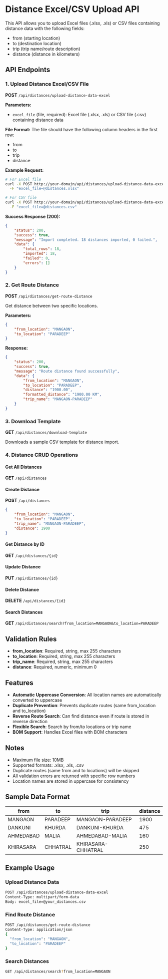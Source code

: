 # Distance Excel/CSV Upload API

This API allows you to upload Excel files (.xlsx, .xls) or CSV files containing distance data with the following fields:

-   from (starting location)
-   to (destination location)
-   trip (trip name/route description)
-   distance (distance in kilometers)

## API Endpoints

### 1. Upload Distance Excel/CSV File

**POST** `/api/distances/upload-distance-data-excel`

**Parameters:**

-   `excel_file` (file, required): Excel file (.xlsx, .xls) or CSV file (.csv) containing distance data

**File Format:**
The file should have the following column headers in the first row:

-   from
-   to
-   trip
-   distance

**Example Request:**

```bash
# For Excel file
curl -X POST http://your-domain/api/distances/upload-distance-data-excel \
  -F "excel_file=@distances.xlsx"

# For CSV file
curl -X POST http://your-domain/api/distances/upload-distance-data-excel \
  -F "excel_file=@distances.csv"
```

**Success Response (200):**

```json
{
    "status": 200,
    "success": true,
    "message": "Import completed. 18 distances imported, 0 failed.",
    "data": {
        "total_rows": 18,
        "imported": 18,
        "failed": 0,
        "errors": []
    }
}
```

### 2. Get Route Distance

**POST** `/api/distances/get-route-distance`

Get distance between two specific locations.

**Parameters:**

```json
{
    "from_location": "MANGAON",
    "to_location": "PARADEEP"
}
```

**Response:**

```json
{
    "status": 200,
    "success": true,
    "message": "Route distance found successfully",
    "data": {
        "from_location": "MANGAON",
        "to_location": "PARADEEP",
        "distance": "1900.00",
        "formatted_distance": "1900.00 KM",
        "trip_name": "MANGAON-PARADEEP"
    }
}
```

### 3. Download Template

**GET** `/api/distances/download-template`

Downloads a sample CSV template for distance import.

### 4. Distance CRUD Operations

#### Get All Distances

**GET** `/api/distances`

#### Create Distance

**POST** `/api/distances`

```json
{
    "from_location": "MANGAON",
    "to_location": "PARADEEP",
    "trip_name": "MANGAON-PARADEEP",
    "distance": 1900
}
```

#### Get Distance by ID

**GET** `/api/distances/{id}`

#### Update Distance

**PUT** `/api/distances/{id}`

#### Delete Distance

**DELETE** `/api/distances/{id}`

#### Search Distances

**GET** `/api/distances/search?from_location=MANGAON&to_location=PARADEEP`

## Validation Rules

-   **from_location**: Required, string, max 255 characters
-   **to_location**: Required, string, max 255 characters
-   **trip_name**: Required, string, max 255 characters
-   **distance**: Required, numeric, minimum 0

## Features

-   **Automatic Uppercase Conversion**: All location names are automatically converted to uppercase
-   **Duplicate Prevention**: Prevents duplicate routes (same from_location and to_location)
-   **Reverse Route Search**: Can find distance even if route is stored in reverse direction
-   **Flexible Search**: Search by from/to locations or trip name
-   **BOM Support**: Handles Excel files with BOM characters

## Notes

-   Maximum file size: 10MB
-   Supported formats: .xlsx, .xls, .csv
-   Duplicate routes (same from and to locations) will be skipped
-   All validation errors are returned with specific row numbers
-   Location names are stored in uppercase for consistency

## Sample Data Format

| from      | to       | trip               | distance |
| --------- | -------- | ------------------ | -------- |
| MANGAON   | PARADEEP | MANGAON-PARADEEP   | 1900     |
| DANKUNI   | KHURDA   | DANKUNI-KHURDA     | 475      |
| AHMEDABAD | MALIA    | AHMEDABAD-MALIA    | 160      |
| KHIRASARA | CHHATRAL | KHIRASARA-CHHATRAL | 250      |

## Example Usage

### Upload Distance Data

```bash
POST /api/distances/upload-distance-data-excel
Content-Type: multipart/form-data
Body: excel_file=@your_distances.csv
```

### Find Route Distance

```bash
POST /api/distances/get-route-distance
Content-Type: application/json
{
  "from_location": "MANGAON",
  "to_location": "PARADEEP"
}
```

### Search Distances

```bash
GET /api/distances/search?from_location=MANGAON
```
